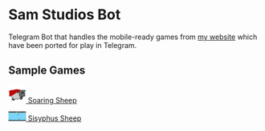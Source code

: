 # Sam Studios Bot

Telegram Bot that handles the mobile-ready games from [my website](https://samleo8.github.io/games) which have been ported for play in Telegram.

## Sample Games
[<img src="img/soaringsheep.png" width="35px" /> Soaring Sheep](https://telegram.me/SamStudiosBot?game=SoaringSheep)

[<img src="img/sisyphussheep.png" width="35px" /> Sisyphus Sheep](https://telegram.me/SamStudiosBot?game=SisyphusSheep)
